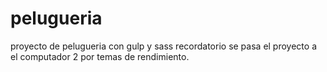# pelugueria
proyecto de pelugueria con gulp y sass
recordatorio se pasa el proyecto a el computador 2 por temas de rendimiento.
